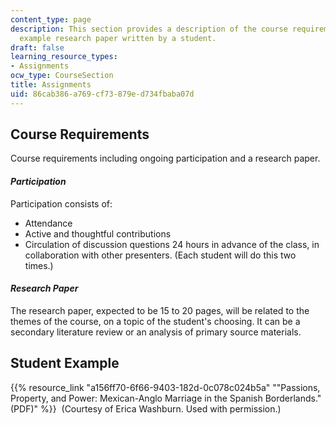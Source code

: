 ```yaml
---
content_type: page
description: This section provides a description of the course requirements and an
  example research paper written by a student.
draft: false
learning_resource_types:
- Assignments
ocw_type: CourseSection
title: Assignments
uid: 86cab386-a769-cf73-879e-d734fbaba07d
---
```

## Course Requirements

Course requirements including ongoing participation and a research paper.

#### *Participation*

Participation consists of:

- Attendance
- Active and thoughtful contributions
- Circulation of discussion questions 24 hours in advance of the class, in collaboration with other presenters. (Each student will do this two times.)

#### *Research Paper*

The research paper, expected to be 15 to 20 pages, will be related to the themes of the course, on a topic of the student's choosing. It can be a secondary literature review or an analysis of primary source materials.

## Student Example

{{% resource_link "a156ff70-6f66-9403-182d-0c078c024b5a" "\"Passions, Property, and Power: Mexican-Anglo Marriage in the Spanish Borderlands.\" (PDF)" %}}  (Courtesy of Erica Washburn. Used with permission.)